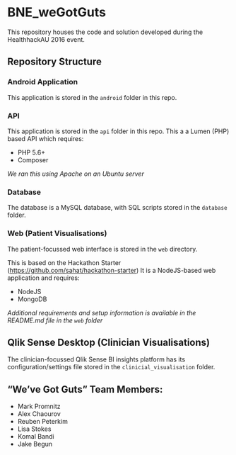 # BNE_weGotGuts

This repository houses the code and solution developed during the HealthhackAU 2016 event.

## Repository Structure

### Android Application

This application is stored in the `android` folder in this repo.

### API

This application is stored in the `api` folder in this repo.
This a a Lumen (PHP) based API which requires:
  - PHP 5.6+
  - Composer

*We ran this using Apache on an Ubuntu server*

### Database

The database is a MySQL database, with SQL scripts stored in the `database` folder.

### Web (Patient Visualisations)

The patient-focussed web interface is stored in the `web` directory.

This is based on the Hackathon Starter (https://github.com/sahat/hackathon-starter)
It is a NodeJS-based web application and requires:
  - NodeJS
  - MongoDB

*Additional requirements and setup information is available in the  README.md file in the `web` folder*

## Qlik Sense Desktop (Clinician Visualisations)

The clinician-focussed Qlik Sense BI insights platform has its configuration/settings file stored in the `clinicial_visualisation` folder.

## “We’ve Got Guts” Team Members:
 - Mark Promnitz
 - Alex Chaourov      
 - Reuben Peterkim
 - Lisa Stokes
 - Komal Bandi
 - Jake Begun
